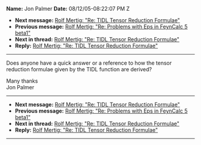 **Name:** Jon Palmer
**Date:** 08/12/05-08:22:07 PM Z

  - **Next message:** [Rolf Mertig: "Re: TIDL Tensor Reduction
    Formulae"](0299.html)
  - **Previous message:** [Rolf Mertig: "Re: Problems with Eps in
    FeynCalc 5 beta1"](0297.html)
  - **Next in thread:** [Rolf Mertig: "Re: TIDL Tensor Reduction
    Formulae"](0299.html)
  - **Reply:** [Rolf Mertig: "Re: TIDL Tensor Reduction
    Formulae"](0299.html)

-----

Does anyone have a quick answer or a reference to how the tensor
reduction formulae given by the TIDL function are derived?  

Many thanks  
Jon Palmer  

-----

  - **Next message:** [Rolf Mertig: "Re: TIDL Tensor Reduction
    Formulae"](0299.html)
  - **Previous message:** [Rolf Mertig: "Re: Problems with Eps in
    FeynCalc 5 beta1"](0297.html)
  - **Next in thread:** [Rolf Mertig: "Re: TIDL Tensor Reduction
    Formulae"](0299.html)
  - **Reply:** [Rolf Mertig: "Re: TIDL Tensor Reduction
    Formulae"](0299.html)

-----

